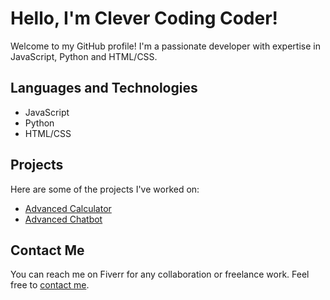 <!DOCTYPE html>
<html>
<head>
</head>
<body>
  <h1>Hello, I'm Clever Coding Coder!</h1>
  <p>
    Welcome to my GitHub profile! I'm a passionate developer with expertise in JavaScript, Python and HTML/CSS.
  </p>
  <h2>Languages and Technologies</h2>
  <ul>
    <li>JavaScript</li>
    <li>Python</li>
    <li>HTML/CSS</li>
  </ul>
  
  <h2>Projects</h2>
  <p>
    Here are some of the projects I've worked on:
    <ul>
      <li><a href="https://github.com/clevercodingcoder/clevercodingcoder/blob/main/UltimateCalculator.java">Advanced Calculator</a></li>
      <li><a href="https://github.com/clevercodingcoder/clevercodingcoder/blob/main/ChatbotMixie.py">Advanced Chatbot</a></li>
      <!-- Add more projects as needed -->
    </ul>
  </p>
  
  <h2>Contact Me</h2>
  <p>
    You can reach me on Fiverr for any collaboration or freelance work. Feel free to <a href="https://www.fiverr.com/wellwithworld?up_rollout=true">contact me</a>.
  </p>
</body>
</html>
